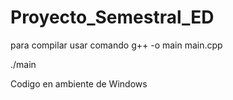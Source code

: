 # Proyecto_Semestral_ED
para compilar usar comando g++ -o main main.cpp

./main 

Codigo en ambiente de Windows